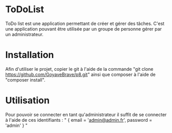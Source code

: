 # ToDoList
ToDo list est une application permettant de créer et gérer des tâches. C'est une application pouvant être utilisée par un groupe de personne gérer par un administrateur.

# Installation
Afin d'utiliser le projet, copier le git à l'aide de la commande "git clone https://github.com/GoyaveBrave/p8.git" ainsi que composer à l'aide de "composer install".

# Utilisation
Pour pouvoir se connecter en tant qu'administrateur il suffit de se connecter à l'aide de ces identifiants : " { email = 'admin@admin.fr', password = 'admin' } "

